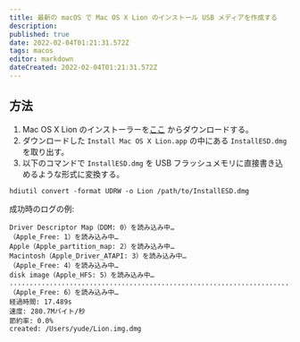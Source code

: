```yaml
---
title: 最新の macOS で Mac OS X Lion のインストール USB メディアを作成する
description: 
published: true
date: 2022-02-04T01:21:31.572Z
tags: macos
editor: markdown
dateCreated: 2022-02-04T01:21:31.572Z
---
```


## 方法
1. Mac OS X Lion のインストーラーを[ここ](https://support.apple.com/kb/DL2077?locale=ja_JP) からダウンロードする。
2. ダウンロードした `Install Mac OS X Lion.app` の中にある `InstallESD.dmg` を取り出す。
3. 以下のコマンドで `InstallESD.dmg` を USB フラッシュメモリに直接書き込めるような形式に変換する。
```
hdiutil convert -format UDRW -o Lion /path/to/InstallESD.dmg
```
成功時のログの例:
```
Driver Descriptor Map（DDM: 0）を読み込み中…
（Apple_Free: 1）を読み込み中…
Apple（Apple_partition_map: 2）を読み込み中…
Macintosh（Apple_Driver_ATAPI: 3）を読み込み中…
（Apple_Free: 4）を読み込み中…
disk image（Apple_HFS: 5）を読み込み中…
.........................................................................
（Apple_Free: 6）を読み込み中…
経過時間: 17.489s
速度: 280.7Mバイト/秒
節約率: 0.0%
created: /Users/yude/Lion.img.dmg
```
